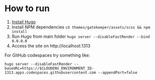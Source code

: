 # How to run

1. [Install Hugo](https://gohugo.io/getting-started/quick-start/)
2. Install NPM dependencies `cd themes/gatekeeper/assets/scss && npm install`
3. Run Hugo from main folder `hugo server --disableFastRender --bind 0.0.0.0`
4. Access the site on http://localhost:1313

For GitHub codespaces try something like:

```
hugo server --disableFastRender --baseURL=https://$CLOUDENV_ENVIRONMENT_ID-1313.apps.codespaces.githubusercontent.com --appendPort=false
```